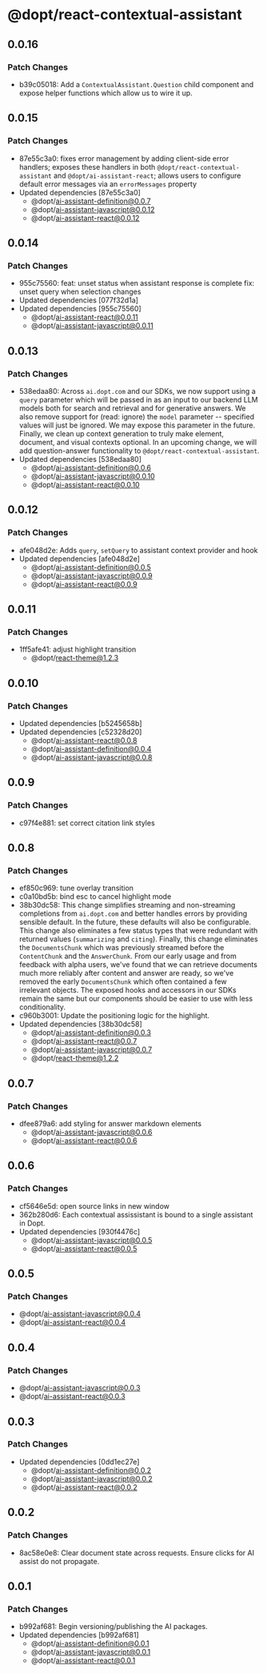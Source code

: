# @dopt/react-contextual-assistant

## 0.0.16

### Patch Changes

- b39c05018: Add a `ContextualAssistant.Question` child component and expose helper functions which allow us to wire it up.

## 0.0.15

### Patch Changes

- 87e55c3a0: fixes error management by adding client-side error handlers; exposes these handlers in both `@dopt/react-contextual-assistant` and `@dopt/ai-assistant-react`; allows users to configure default error messages via an `errorMessages` property
- Updated dependencies [87e55c3a0]
  - @dopt/ai-assistant-definition@0.0.7
  - @dopt/ai-assistant-javascript@0.0.12
  - @dopt/ai-assistant-react@0.0.12

## 0.0.14

### Patch Changes

- 955c75560: feat: unset status when assistant response is complete
  fix: unset query when selection changes
- Updated dependencies [077f32d1a]
- Updated dependencies [955c75560]
  - @dopt/ai-assistant-react@0.0.11
  - @dopt/ai-assistant-javascript@0.0.11

## 0.0.13

### Patch Changes

- 538edaa80: Across `ai.dopt.com` and our SDKs, we now support using a `query` parameter which will be passed in as an input to our backend LLM models both for search and retrieval and for generative answers. We also remove support for (read: ignore) the `model` parameter -- specified values will just be ignored. We may expose this parameter in the future. Finally, we clean up context generation to truly make element, document, and visual contexts optional. In an upcoming change, we will add question-answer functionality to `@dopt/react-contextual-assistant`.
- Updated dependencies [538edaa80]
  - @dopt/ai-assistant-definition@0.0.6
  - @dopt/ai-assistant-javascript@0.0.10
  - @dopt/ai-assistant-react@0.0.10

## 0.0.12

### Patch Changes

- afe048d2e: Adds `query`, `setQuery` to assistant context provider and hook
- Updated dependencies [afe048d2e]
  - @dopt/ai-assistant-definition@0.0.5
  - @dopt/ai-assistant-javascript@0.0.9
  - @dopt/ai-assistant-react@0.0.9

## 0.0.11

### Patch Changes

- 1ff5afe41: adjust highlight transition
  - @dopt/react-theme@1.2.3

## 0.0.10

### Patch Changes

- Updated dependencies [b5245658b]
- Updated dependencies [c52328d20]
  - @dopt/ai-assistant-react@0.0.8
  - @dopt/ai-assistant-definition@0.0.4
  - @dopt/ai-assistant-javascript@0.0.8

## 0.0.9

### Patch Changes

- c97f4e881: set correct citation link styles

## 0.0.8

### Patch Changes

- ef850c969: tune overlay transition
- c0a10bd5b: bind esc to cancel highlight mode
- 38b30dc58: This change simplifies streaming and non-streaming completions from `ai.dopt.com` and better handles errors by providing sensible default. In the future, these defaults will also be configurable. This change also eliminates a few status types that were redundant with returned values (`summarizing` and `citing`). Finally, this change eliminates the `DocumentsChunk` which was previously streamed before the `ContentChunk` and the `AnswerChunk`. From our early usage and from feedback with alpha users, we've found that we can retrieve documents much more reliably after content and answer are ready, so we've removed the early `DocumentsChunk` which often contained a few irrelevant objects. The exposed hooks and accessors in our SDKs remain the same but our components should be easier to use with less conditionality.
- c960b3001: Update the positioning logic for the highlight.
- Updated dependencies [38b30dc58]
  - @dopt/ai-assistant-definition@0.0.3
  - @dopt/ai-assistant-react@0.0.7
  - @dopt/ai-assistant-javascript@0.0.7
  - @dopt/react-theme@1.2.2

## 0.0.7

### Patch Changes

- dfee879a6: add styling for answer markdown elements
  - @dopt/ai-assistant-javascript@0.0.6
  - @dopt/ai-assistant-react@0.0.6

## 0.0.6

### Patch Changes

- cf5646e5d: open source links in new window
- 362b280d6: Each contextual assissistant is bound to a single assistant in Dopt.
- Updated dependencies [930f4476c]
  - @dopt/ai-assistant-javascript@0.0.5
  - @dopt/ai-assistant-react@0.0.5

## 0.0.5

### Patch Changes

- @dopt/ai-assistant-javascript@0.0.4
- @dopt/ai-assistant-react@0.0.4

## 0.0.4

### Patch Changes

- @dopt/ai-assistant-javascript@0.0.3
- @dopt/ai-assistant-react@0.0.3

## 0.0.3

### Patch Changes

- Updated dependencies [0dd1ec27e]
  - @dopt/ai-assistant-definition@0.0.2
  - @dopt/ai-assistant-javascript@0.0.2
  - @dopt/ai-assistant-react@0.0.2

## 0.0.2

### Patch Changes

- 8ac58e0e8: Clear document state across requests. Ensure clicks for AI assist do not propagate.

## 0.0.1

### Patch Changes

- b992af681: Begin versioning/publishing the AI packages.
- Updated dependencies [b992af681]
  - @dopt/ai-assistant-definition@0.0.1
  - @dopt/ai-assistant-javascript@0.0.1
  - @dopt/ai-assistant-react@0.0.1
